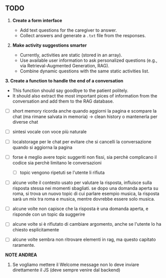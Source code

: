 ## TODO

1. **Create a form interface**

   * Add text questions for the caregiver to answer.
   * Collect answers and generate a `.txt` file from the responses.

2. **Make activity suggestions smarter**

   * Currently, activities are static (stored in an array).
   * Use available user information to ask personalized questions (e.g., via Retrieval-Augmented Generation, RAG).
   * Combine dynamic questions with the same static activities list.

**3. Create a function to handle the end of a conversation**

 * This function should say goodbye to the patient politely.
 * It should also extract the most important pices of information from the conversation and add them to the RAG database.

- [ ] short memory ricorda anche quando aggiorni la pagina e scompare la chat (ma rimane salvata in memoria) -> clean history o mantenerla per diverse chat
- [ ] sintesi vocale con voce più naturale
- [ ] localstorage per le chat per evitare che si cancelli la conversazione quando si aggiorna la pagina
- [ ] forse è meglio avere topic suggeriti non fissi, sia perchè complicano il codice sia perchè limitano le conversazioni
  - [ ] topic vengono ripetuti se l'utente li rifiuta
- [ ] alcune volte il contesto usato per valutare la risposta, influisce sulla risposta stessa nei momenti sbagliati. se dopo una domanda aperta su roma, si trova un nuovo topic di cui parlare esempio musica, la risposta sarà un mix tra roma e musica, mentre dovrebbe essere solo musica.
- [ ] alcune volte non capisce che la risposta è una domanda aperta, e risponde con un topic da suggerire
- [ ] alcune volte si è rifiutato di cambiare argomento, anche se l'utente lo ha chiesto esplicitamente
- [ ] alcune volte sembra non ritrovare elementi in rag, ma questo capitato raramente.



**NOTE ANDREA**
1. Se vogliamo mettere il Welcome message non lo deve inviare direttamente il JS (deve sempre venire dal backend)